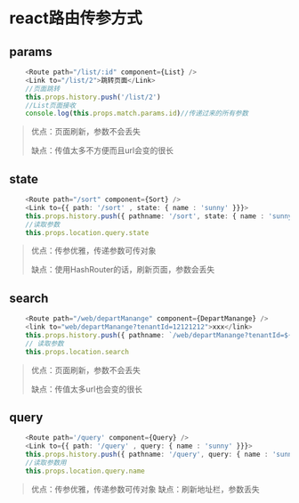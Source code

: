 # react路由传参方式

## params
```typescript jsx
    <Route path="/list/:id" component={List} />
    <Link to="/list/2">跳转页面</Link>
    //页面跳转
    this.props.history.push('/list/2')
    //List页面接收
    console.log(this.props.match.params.id)//传递过来的所有参数
```

> 优点：页面刷新，参数不会丢失
>
> 缺点：传值太多不方便而且url会变的很长

## state
```typescript jsx
    <Route path="/sort" component={Sort} />
    <Link to={{ path: '/sort' , state: { name : 'sunny' }}}> 
    this.props.history.push({ pathname: '/sort', state: { name : 'sunny' }})
    //读取参数
    this.props.location.query.state
```

> 优点：传参优雅，传递参数可传对象
>
> 缺点：使用HashRouter的话，刷新页面，参数会丢失

## search
```typescript jsx
    <Route path="/web/departManange" component={DepartManange} />
    <link to="web/departManange?tenantId=12121212">xxx</link>
    this.props.history.push({ pathname: `/web/departManange?tenantId=${row.tenantId}`})
    // 读取参数
    this.props.location.search
```

> 优点：页面刷新，参数不会丢失
>
> 缺点：传值太多url也会变的很长

## query
```typescript jsx
    <Route path='/query' component={Query} />
    <Link to={{ path: '/query' , query: { name : 'sunny' }}}>
    this.props.history.push({ pathname: '/query', query: { name : 'sunny' }})
    //读取参数用
    this.props.location.query.name
```

> 优点：传参优雅，传递参数可传对象
> 缺点：刷新地址栏，参数丢失

